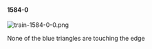 #### 1584-0
![train-1584-0-0.png](https://github.com/lil-lab/nlvr/raw/master/nlvr/train/images/65/train-1584-0-0.png "train-1584-0-0.png")

None of the blue triangles are touching the edge